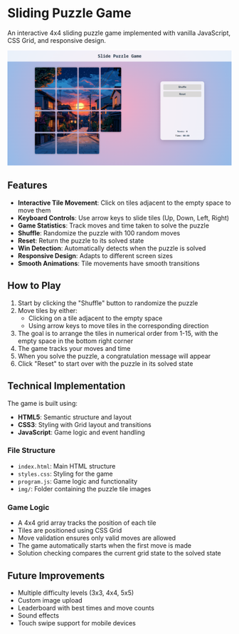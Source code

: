 # Sliding Puzzle Game

An interactive 4x4 sliding puzzle game implemented with vanilla JavaScript, CSS Grid, and responsive design.

![Sliding Puzzle Game Screenshot](screenshots/image.png)

## Features

- **Interactive Tile Movement**: Click on tiles adjacent to the empty space to move them
- **Keyboard Controls**: Use arrow keys to slide tiles (Up, Down, Left, Right)
- **Game Statistics**: Track moves and time taken to solve the puzzle
- **Shuffle**: Randomize the puzzle with 100 random moves
- **Reset**: Return the puzzle to its solved state
- **Win Detection**: Automatically detects when the puzzle is solved
- **Responsive Design**: Adapts to different screen sizes
- **Smooth Animations**: Tile movements have smooth transitions

## How to Play

1. Start by clicking the "Shuffle" button to randomize the puzzle
2. Move tiles by either:
   - Clicking on a tile adjacent to the empty space
   - Using arrow keys to move tiles in the corresponding direction
3. The goal is to arrange the tiles in numerical order from 1-15, with the empty space in the bottom right corner
4. The game tracks your moves and time
5. When you solve the puzzle, a congratulation message will appear
6. Click "Reset" to start over with the puzzle in its solved state

## Technical Implementation

The game is built using:

- **HTML5**: Semantic structure and layout
- **CSS3**: Styling with Grid layout and transitions
- **JavaScript**: Game logic and event handling

### File Structure

- `index.html`: Main HTML structure
- `styles.css`: Styling for the game
- `program.js`: Game logic and functionality
- `img/`: Folder containing the puzzle tile images

### Game Logic

- A 4x4 grid array tracks the position of each tile
- Tiles are positioned using CSS Grid
- Move validation ensures only valid moves are allowed
- The game automatically starts when the first move is made
- Solution checking compares the current grid state to the solved state

## Future Improvements

- Multiple difficulty levels (3x3, 4x4, 5x5)
- Custom image upload
- Leaderboard with best times and move counts
- Sound effects
- Touch swipe support for mobile devices
